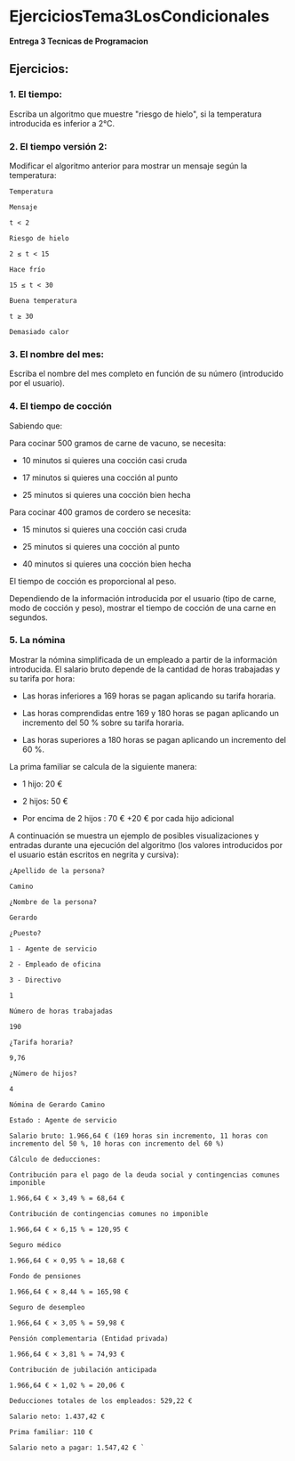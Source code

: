 # EjerciciosTema3LosCondicionales
**Entrega 3 Tecnicas de Programacion**

## Ejercicios:

### 1. El tiempo:

Escriba un algoritmo que muestre "riesgo de hielo", si la temperatura introducida es inferior a 2°C. 

### 2. El tiempo versión 2:

Modificar el algoritmo anterior para mostrar un mensaje según la temperatura:
~~~~~~~~~
Temperatura

Mensaje

t < 2

Riesgo de hielo

2 ≤ t < 15

Hace frío

15 ≤ t < 30

Buena temperatura

t ≥ 30

Demasiado calor
~~~~~~~~~

### 3. El nombre del mes:
   Escriba el nombre del mes completo en función de su número (introducido por el usuario).

### 4. El tiempo de cocción
   Sabiendo que:

Para cocinar 500 gramos de carne de vacuno, se necesita:

* 10 minutos si quieres una cocción casi cruda

* 17 minutos si quieres una cocción al punto

* 25 minutos si quieres una cocción bien hecha

Para cocinar 400 gramos de cordero se necesita:

* 15 minutos si quieres una cocción casi cruda

* 25 minutos si quieres una cocción al punto

* 40 minutos si quieres una cocción bien hecha

El tiempo de cocción es proporcional al peso.

Dependiendo de la información introducida por el usuario (tipo de carne, modo de cocción y peso), mostrar el tiempo de cocción de una carne en segundos.

### 5. La nómina

Mostrar la nómina simplificada de un empleado a partir de la información introducida. El salario bruto depende de la cantidad de horas trabajadas y su tarifa por hora:

* Las horas inferiores a 169 horas se pagan aplicando su tarifa horaria.

* Las horas comprendidas entre 169 y 180 horas se pagan aplicando un incremento del 50 % sobre su tarifa horaria.

* Las horas superiores a 180 horas se pagan aplicando un incremento del 60 %.

La prima familiar se calcula de la siguiente manera:

- 1 hijo: 20 €

- 2 hijos: 50 €

- Por encima de 2 hijos : 70 € +20 € por cada hijo adicional

A continuación se muestra un ejemplo de posibles visualizaciones y entradas durante una ejecución del algoritmo (los valores introducidos por el usuario están escritos en negrita y cursiva):

~~~~~~~~~~~~~~~~~~~~~~~~~~~~~~
¿Apellido de la persona?

Camino

¿Nombre de la persona?

Gerardo

¿Puesto?

1 - Agente de servicio

2 - Empleado de oficina

3 - Directivo

1

Número de horas trabajadas

190

¿Tarifa horaria?

9,76

¿Número de hijos?

4

Nómina de Gerardo Camino

Estado : Agente de servicio

Salario bruto: 1.966,64 € (169 horas sin incremento, 11 horas con incremento del 50 %, 10 horas con incremento del 60 %)

Cálculo de deducciones:

Contribución para el pago de la deuda social y contingencias comunes imponible

1.966,64 € × 3,49 % = 68,64 €

Contribución de contingencias comunes no imponible

1.966,64 € × 6,15 % = 120,95 €

Seguro médico

1.966,64 € × 0,95 % = 18,68 €

Fondo de pensiones

1.966,64 € × 8,44 % = 165,98 €

Seguro de desempleo

1.966,64 € × 3,05 % = 59,98 €

Pensión complementaria (Entidad privada)

1.966,64 € × 3,81 % = 74,93 €

Contribución de jubilación anticipada

1.966,64 € × 1,02 % = 20,06 €

Deducciones totales de los empleados: 529,22 €

Salario neto: 1.437,42 €

Prima familiar: 110 €

Salario neto a pagar: 1.547,42 € `
~~~~~~~~~~~~~~~~~~~~~~~~~~~~~~
